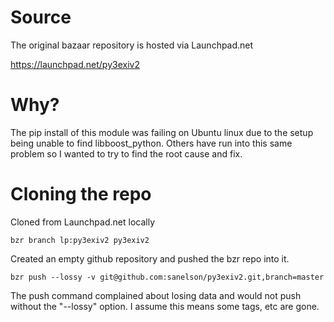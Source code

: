 # Source

The original bazaar repository is hosted via Launchpad.net

https://launchpad.net/py3exiv2

# Why?

The pip install of this module was failing on Ubuntu linux due to the setup being unable to find libboost_python.  Others have run into this same problem so I wanted to try to find the root cause and fix.

# Cloning the repo

Cloned from Launchpad.net locally
```
bzr branch lp:py3exiv2 py3exiv2
```

Created an empty github repository and pushed the bzr repo into it.
```
bzr push --lossy -v git@github.com:sanelson/py3exiv2.git,branch=master
```

The push command complained about losing data and would not push without the "--lossy" option.  I assume this means some tags, etc are gone.

